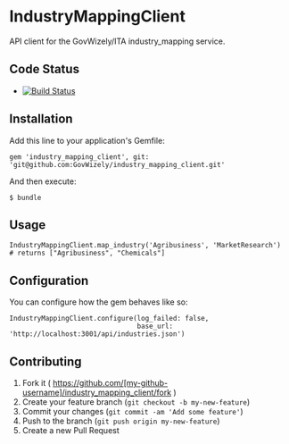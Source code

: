# IndustryMappingClient

API client for the GovWizely/ITA industry_mapping service.

## Code Status

* [![Build Status](https://travis-ci.org/GovWizely/industry_mapping_client.svg?branch=master)](https://travis-ci.org/GovWizely/industry_mapping_client/)

## Installation

Add this line to your application's Gemfile:

    gem 'industry_mapping_client', git: 'git@github.com:GovWizely/industry_mapping_client.git'

And then execute:

    $ bundle

## Usage

    IndustryMappingClient.map_industry('Agribusiness', 'MarketResearch')
    # returns ["Agribusiness", "Chemicals"]

## Configuration

You can configure how the gem behaves like so:

    IndustryMappingClient.configure(log_failed: false,
                                    base_url:   'http://localhost:3001/api/industries.json')

## Contributing

1. Fork it ( https://github.com/[my-github-username]/industry_mapping_client/fork )
2. Create your feature branch (`git checkout -b my-new-feature`)
3. Commit your changes (`git commit -am 'Add some feature'`)
4. Push to the branch (`git push origin my-new-feature`)
5. Create a new Pull Request
